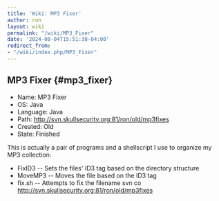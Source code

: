```yaml
---
title: 'Wiki: MP3 Fixer'
author: ron
layout: wiki
permalink: "/wiki/MP3_Fixer"
date: '2024-08-04T15:51:38-04:00'
redirect_from:
- "/wiki/index.php/MP3_Fixer"
---
```


## MP3 Fixer {#mp3_fixer}

-   Name: MP3 Fixer
-   OS: Java
-   Language: Java
-   Path: <http://svn.skullsecurity.org:81/ron/old/mp3fixes>
-   Created: Old
-   State: Finished

This is actually a pair of programs and a shellscript I use to organize my MP3 collection:

-   FixID3 \-- Sets the files\' ID3 tag based on the directory structure
-   MoveMP3 \-- Moves the file based on the ID3 tag
-   fix.sh \-- Attempts to fix the filename
    svn co http://svn.skullsecurity.org:81/ron/old/mp3fixes
